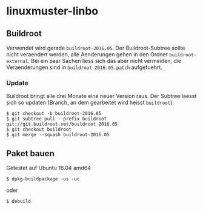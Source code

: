 # linuxmuster-linbo

## Buildroot

Verwendet wird gerade `buildroot-2016.05`.
Der Buildroot-Subtree sollte nicht veraendert werden, alle Aenderungen gehen in den Ordner `buildroot-external`. Bei ein paar Sachen liess sich das aber nicht vermeiden, die Veraenderungen sind in `buildroot-2016.05.patch` aufgefuehrt.

### Update

Buildroot bringt alle drei Monate eine neuer Version raus. Der Subtree laesst sich so updaten (Branch, an dem gearbeitet wird heisst `buildroot`):

```
$ git checkout -b buildroot-2016.05
$ git subtree pull --prefix buildroot git://git.buildroot.net/buildroot 2016.05
$ git checkout buildroot
$ git merge --squash buildroot-2016.05
```

## Paket bauen

Getestet auf Ubuntu 16.04 amd64

```
$ dpkg-buildpackage -us -uc
```

oder

```
$ debuild
```
